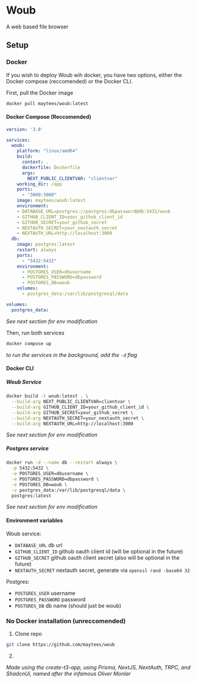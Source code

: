 # Woub

A web based file browser

## Setup

### Docker

If you wish to deploy Woub wih docker, you have two options, either the Docker compose (reccomended)
or the Docker CLI.

First, pull the Docker image

```bash
docker pull maytees/woub:latest
```

#### Docker Compose (Reccomended)

```yml
version: '3.8'

services:
  woub:
    platform: "linux/amd64"
    build:
      context: .
      dockerfile: Dockerfile
      args:
        NEXT_PUBLIC_CLIENTVAR: "clientvar"
    working_dir: /app
    ports:
      - "3000:3000"
    image: maytees/woub:latest
    environment:
    - DATABASE_URL=postgres://postgres:dbpassword@db:5432/woub
    - GITHUB_CLIENT_ID=your_github_client_id
    - GITHUB_SECRET=your_github_secret
    - NEXTAUTH_SECRET=your_nextauth_secret
    - NEXTAUTH_URL=http://localhost:3000
  db:
    image: postgres:latest
    restart: always
    ports:
      - "5432:5432"
    environment:
      - POSTGRES_USER=dbusername
      - POSTGRES_PASSWORD=dbpassword
      - POSTGRES_DB=woub
    volumes:
      - postgres_data:/var/lib/postgresql/data

volumes:
  postgres_data:
```
*See next section for env modification*

Then, run both services

```bash
docker compose up
```
*to run the services in the background, add the `-d` flag*


#### Docker CLI

##### Woub Service

```bash
docker build -t woub:latest . \
  --build-arg NEXT_PUBLIC_CLIENTVAR=clientvar \
  --build-arg GITHUB_CLIENT_ID=your_github_client_id \
  --build-arg GITHUB_SECRET=your_github_secret \
  --build-arg NEXTAUTH_SECRET=your_nextauth_secret \
  --build-arg NEXTAUTH_URL=http://localhost:3000 
```  
*See next section for env modification*

##### Postgres service

```bash
docker run -d --name db --restart always \
  -p 5432:5432 \
  -e POSTGRES_USER=dbusername \
  -e POSTGRES_PASSWORD=dbpassword \
  -e POSTGRES_DB=woub \
  -v postgres_data:/var/lib/postgresql/data \
  postgres:latest
```
*See next section for env modification*

#### Environment variables

Woub service:
- `DATABASE_URL` db url
- `GITHUB_CLIENT_ID` github oauth client id (will be optional in the future)
- `GITHUB_SECRET` github oauth client secret (also will be optional in the future)
- `NEXTAUTH_SECRET` nextauth secret, generate via `openssl rand -base64 32`

Postgres:
- `POSTGRES_USER` username
- `POSTGRES_PASSWORD` password
- `POSTGRES_DB` db name (should just be woub)

### No Docker installation (unreccomended)

1. Clone repo
```bash
git clone https://github.com/maytees/woub
```
2. 


*Made using the create-t3-app, using Prisma, NextJS, NextAuth, TRPC, and ShadcnUi, named after*
*the infamous Oliver Monlar*
